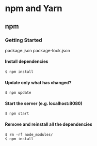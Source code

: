 # npm and Yarn

## npm

### Getting Started




package.json
package-lock.json

#### Install dependencies
```
$ npm install
```

#### Update only what has changed?
```
$ npm update
```

#### Start the server (e.g. localhost:8080)
```
$ npm start
```

#### Remove and reinstall all the dependencies
```
$ rm -rf node_modules/
$ npm install
```


